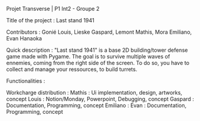 Projet Transverse | P1 Int2 - Groupe 2

Title of the project : Last stand 1941

Contributors : Gonié Louis, Lieske Gaspard, Lemont Mathis, Mora Emiliano, Evan Hanaoka


Quick description : "Last stand 1941" is a base 2D building/tower defense game made with Pygame. The goal is to survive multiple waves of ennemies, coming from the right side of the screen. To do so, you have to collect and manage your ressources, to build turrets.  

Functionalities : 


Workcharge distribution :
  Mathis : Ui implementation, design, artworks, concept
  Louis : Notion/Monday, Powerpoint, Debugging, concept
  Gaspard : Documentation, Programming, concept
  Emiliano : 
  Evan : Documentation, Programming, concept

